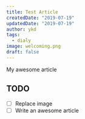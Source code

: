 ```yaml
---
title: Test Article
createdDate: "2019-07-19"
updatedDate: "2019-07-19"
author: ykd
tags:
  - dialy
image: welcoming.png
draft: false
---
```


My awesome article

## TODO

-   [ ] Replace image
-   [ ] Write an awesome article
